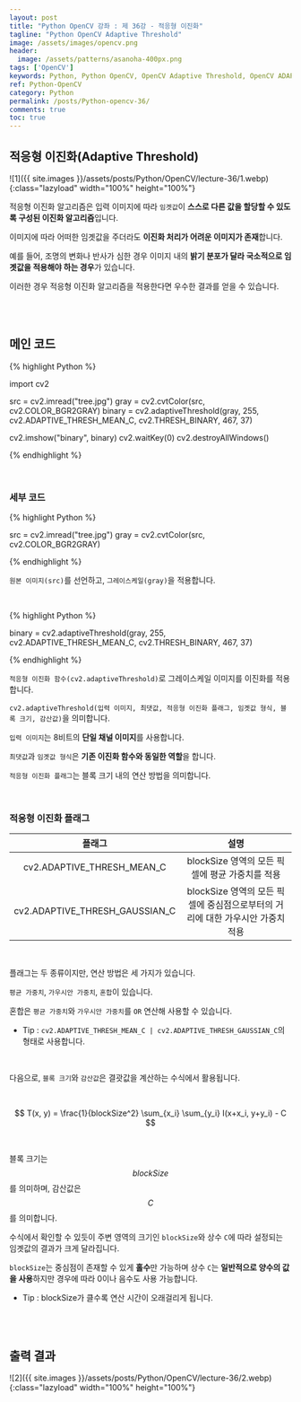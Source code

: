 ```yaml
---
layout: post
title: "Python OpenCV 강좌 : 제 36강 - 적응형 이진화"
tagline: "Python OpenCV Adaptive Threshold"
image: /assets/images/opencv.png
header:
  image: /assets/patterns/asanoha-400px.png
tags: ['OpenCV']
keywords: Python, Python OpenCV, OpenCV Adaptive Threshold, OpenCV ADAPTIVE_THRESH_MEAN_C, OpenCV ADAPTIVE_THRESH_GAUSSIAN_C
ref: Python-OpenCV
category: Python
permalink: /posts/Python-opencv-36/
comments: true
toc: true
---
```


## 적응형 이진화(Adaptive Threshold)

![1]({{ site.images }}/assets/posts/Python/OpenCV/lecture-36/1.webp){:class="lazyload" width="100%" height="100%"}

적응형 이진화 알고리즘은 입력 이미지에 따라 `임곗값`이 **스스로 다른 값을 할당할 수 있도록 구성된 이진화 알고리즘**입니다.

이미지에 따라 어떠한 임곗값을 주더라도 **이진화 처리가 어려운 이미지가 존재**합니다.

예를 들어, 조명의 변화나 반사가 심한 경우 이미지 내의 **밝기 분포가 달라 국소적으로 임곗값을 적용해야 하는 경우**가 있습니다.

이러한 경우 적응형 이진화 알고리즘을 적용한다면 우수한 결과를 얻을 수 있습니다. 

<br>
<br>

## 메인 코드

{% highlight Python %}

import cv2

src = cv2.imread("tree.jpg")
gray = cv2.cvtColor(src, cv2.COLOR_BGR2GRAY)
binary = cv2.adaptiveThreshold(gray, 255, cv2.ADAPTIVE_THRESH_MEAN_C, cv2.THRESH_BINARY, 467, 37)

cv2.imshow("binary", binary)
cv2.waitKey(0)
cv2.destroyAllWindows()

{% endhighlight %}

<br>

### 세부 코드

{% highlight Python %}

src = cv2.imread("tree.jpg")
gray = cv2.cvtColor(src, cv2.COLOR_BGR2GRAY)

{% endhighlight %}

`원본 이미지(src)`를 선언하고, `그레이스케일(gray)`을 적용합니다.

<br>

{% highlight Python %}

binary = cv2.adaptiveThreshold(gray, 255, cv2.ADAPTIVE_THRESH_MEAN_C, cv2.THRESH_BINARY, 467, 37)

{% endhighlight %}

`적응형 이진화 함수(cv2.adaptiveThreshold)`로 그레이스케일 이미지를 이진화를 적용합니다.

`cv2.adaptiveThreshold(입력 이미지, 최댓값, 적응형 이진화 플래그, 임곗값 형식, 블록 크기, 감산값)`을 의미합니다.

`입력 이미지`는 8비트의 **단일 채널 이미지**를 사용합니다.

`최댓값`과 `임곗값 형식`은 **기존 이진화 함수와 동일한 역할**을 합니다.

`적응형 이진화 플래그`는 블록 크기 내의 연산 방법을 의미합니다.

<br>

### 적응형 이진화 플래그

|   플래그   |               설명               |
|:----------:|:--------------------------------:|
| cv2.ADAPTIVE_THRESH_MEAN_C | blockSize 영역의 모든 픽셀에 평균 가중치를 적용 |
| cv2.ADAPTIVE_THRESH_GAUSSIAN_C | blockSize 영역의 모든 픽셀에 중심점으로부터의 거리에 대한 가우시안 가중치 적용 |

<br>

플래그는 두 종류이지만, 연산 방법은 세 가지가 있습니다.

`평균 가중치`, `가우시안 가중치`, `혼합`이 있습니다.

혼합은 `평균 가중치`와 `가우시안 가중치`를 `OR` 연산해 사용할 수 있습니다.

- Tip : `cv2.ADAPTIVE_THRESH_MEAN_C | cv2.ADAPTIVE_THRESH_GAUSSIAN_C`의 형태로 사용합니다.

<br>

다음으로, `블록 크기`와 `감산값`은 결괏값을 계산하는 수식에서 활용됩니다.

<br>

$$ T(x, y) = \frac{1}{blockSize^2} \sum_{x_i} \sum_{y_i} I(x+x_i, y+y_i) - C $$

<br>

블록 크기는 $$ blockSize $$를 의미하며, 감산값은 $$C$$를 의미합니다.

수식에서 확인할 수 있듯이 주변 영역의 크기인 `blockSize`와 상수 `C`에 따라 설정되는 임곗값의 결과가 크게 달라집니다.

`blockSize`는 중심점이 존재할 수 있게 **홀수**만 가능하며 상수 `C`는 **일반적으로 양수의 값을 사용**하지만 경우에 따라 0이나 음수도 사용 가능합니다.

- Tip : blockSize가 클수록 연산 시간이 오래걸리게 됩니다.

<br>
<br>

## 출력 결과

![2]({{ site.images }}/assets/posts/Python/OpenCV/lecture-36/2.webp){:class="lazyload" width="100%" height="100%"}
